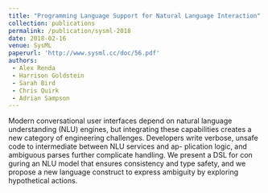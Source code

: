 ```yaml
---
title: "Programming Language Support for Natural Language Interaction"
collection: publications
permalink: /publication/sysml-2018
date: 2018-02-16
venue: SysML
paperurl: 'http://www.sysml.cc/doc/56.pdf'
authors:
 - Alex Renda
 - Harrison Goldstein
 - Sarah Bird
 - Chris Quirk
 - Adrian Sampson
---
```


Modern conversational user interfaces depend on natural language understanding (NLU) engines, but integrating these capabilities creates a new category of engineering challenges. Developers write verbose, unsafe code to intermediate between NLU services and ap- plication logic, and ambiguous parses further complicate handling. We present a DSL for con guring an NLU model that ensures consistency and type safety, and we propose a new language construct to express ambiguity by exploring hypothetical actions.
